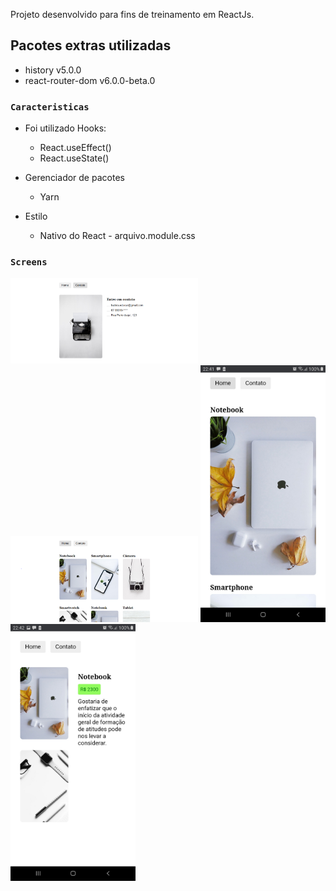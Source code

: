 Projeto desenvolvido para fins de treinamento em ReactJs.

## Pacotes extras utilizadas

- history v5.0.0
- react-router-dom v6.0.0-beta.0

### `Caracteristicas`

- Foi utilizado Hooks:
  - React.useEffect()
  - React.useState()

- Gerenciador de pacotes
  - Yarn
 
- Estilo
  - Nativo do React - arquivo.module.css

### `Screens`

<img src="https://github.com/rafaelbatistaroque/projeto-treinamento-um-react-js/blob/master/src/img/ContatoDesktop.PNG" width="300"/>
<img src="https://github.com/rafaelbatistaroque/projeto-treinamento-um-react-js/blob/master/src/img/HomeDesktop.PNG" width="300"/>
<img src="https://github.com/rafaelbatistaroque/projeto-treinamento-um-react-js/blob/master/src/img/ScreenShotMobileUm.jpg" width="200">
<img src="https://github.com/rafaelbatistaroque/projeto-treinamento-um-react-js/blob/master/src/img/ScreenShotMobileDois.jpg" width="200"/>